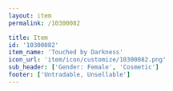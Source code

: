 ```yaml
---
layout: item
permalink: /10300082

title: Item
id: '10300082'
item_name: 'Touched by Darkness'
icon_url: 'item/icon/customize/10300082.png'
sub_header: ['Gender: Female', 'Cosmetic']
footer: ['Untradable, Unsellable']
---
```

